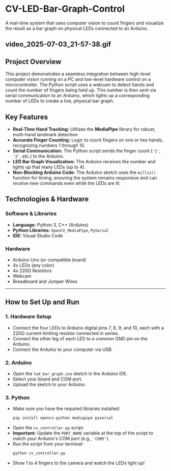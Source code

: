 # CV-LED-Bar-Graph-Control

A real-time system that uses computer vision to count fingers and visualize the result as a bar graph on physical LEDs connected to an Arduino.

video_2025-07-03_21-57-38.gif
---

## Project Overview

This project demonstrates a seamless integration between high-level computer vision running on a PC and low-level hardware control on a microcontroller. The Python script uses a webcam to detect hands and count the number of fingers being held up. This number is then sent via serial communication to an Arduino, which lights up a corresponding number of LEDs to create a live, physical bar graph.

## Key Features

-   **Real-Time Hand Tracking:** Utilizes the **MediaPipe** library for robust, multi-hand landmark detection.
-   **Accurate Finger Counting:** Logic to count fingers on one or two hands, recognizing numbers 1 through 10.
-   **Serial Communication:** The Python script sends the finger count (`'1'`, `'2'`, etc.) to the Arduino.
-   **LED Bar Graph Visualization:** The Arduino receives the number and lights up that many LEDs (up to 4).
-   **Non-Blocking Arduino Code:** The Arduino sketch uses the `millis()` function for timing, ensuring the system remains responsive and can receive new commands even while the LEDs are lit.

## Technologies & Hardware

### Software & Libraries
-   **Language:** Python 3, C++ (Arduino)
-   **Python Libraries:** `OpenCV`, `MediaPipe`, `PySerial`
-   **IDE:** Visual Studio Code

### Hardware
-   Arduino Uno (or compatible board)
-   4x LEDs (any color)
-   4x 220Ω Resistors
-   Webcam
-   Breadboard and Jumper Wires

---

## How to Set Up and Run

### 1. Hardware Setup

-   Connect the four LEDs to Arduino digital pins 7, 8, 9, and 10, each with a 220Ω current-limiting resistor connected in series.
-   Connect the other leg of each LED to a common GND pin on the Arduino.
-   Connect the Arduino to your computer via USB.

### 2. Arduino
-   Open the `led_bar_graph.ino` sketch in the Arduino IDE.
-   Select your board and COM port.
-   Upload the sketch to your Arduino.

### 3. Python
-   Make sure you have the required libraries installed:
    ```bash
    pip install opencv-python mediapipe pyserial
    ```
-   Open the `cv_controller.py` script.
-   **Important:** Update the `PORT_NAME` variable at the top of the script to match your Arduino's COM port (e.g., `'COM5'`).
-   Run the script from your terminal:
    ```bash
    python cv_controller.py
    ```
-   Show 1 to 4 fingers to the camera and watch the LEDs light up!
